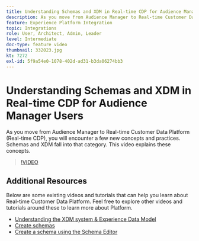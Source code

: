 ```yaml
---
title: Understanding Schemas and XDM in Real-time CDP for Audience Manager Users
description: As you move from Audience Manager to Real-time Customer Data Platform (Real-time CDP), you will encounter a few new concepts and practices. Schemas and XDM fall into that category. This video explains these concepts.
feature: Experience Platform Integration
topic: Integrations
role: User, Architect, Admin, Leader
level: Intermediate
doc-type: feature video
thumbnail: 332023.jpg
kt: 7272
exl-id: 5f9a54e0-1078-402d-ad31-b3da06274bb3
---
```

# Understanding Schemas and XDM in Real-time CDP for Audience Manager Users

As you move from Audience Manager to Real-time Customer Data Platform (Real-time CDP), you will encounter a few new concepts and practices. Schemas and XDM fall into that category. This video explains these concepts.

>[!VIDEO](https://video.tv.adobe.com/v/332023/?quality=12&learn=on)

## Additional Resources

Below are some existing videos and tutorials that can help you learn about Real-time Customer Data Platform. Feel free to explore other videos and tutorials around these to learn more about Platform.

* [Understanding the XDM system & Experience Data Model](https://experienceleague.adobe.com/docs/platform-learn/tutorials/schemas/understanding-the-xdm-system-and-experience-data-model.html)
* [Create schemas](https://experienceleague.adobe.com/docs/platform-learn/tutorials/schemas/create-your-first-schema-with-out-of-the-box-components.html)
* [Create a schema using the Schema Editor](https://experienceleague.adobe.com/docs/experience-platform/xdm/tutorials/create-schema-ui.html?lang=en#getting-started)
